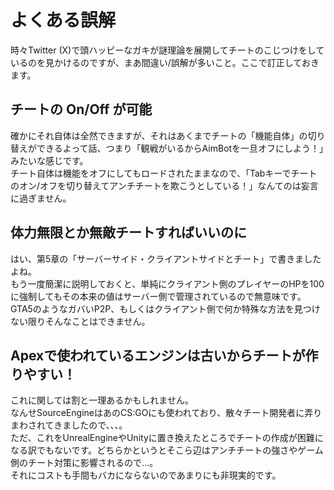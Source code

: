 # よくある誤解
時々Twitter (X)で頭ハッピーなガキが謎理論を展開してチートのこじつけをしているのを見かけるのですが、まあ間違い/誤解が多いこと。ここで訂正しておきます。

## チートの On/Off が可能
確かにそれ自体は全然できますが、それはあくまでチートの「機能自体」の切り替えができるよって話、つまり「観戦がいるからAimBotを一旦オフにしよう！」みたいな感じです。  
チート自体は機能をオフにしてもロードされたままなので、「Tabキーでチートのオン/オフを切り替えてアンチチートを欺こうとしている！」なんてのは妄言に過ぎません。

## 体力無限とか無敵チートすればいいのに
はい、第5章の「サーバーサイド・クライアントサイドとチート」で書きましたよね。  
もう一度簡潔に説明しておくと、単純にクライアント側のプレイヤーのHPを100に強制してもその本来の値はサーバー側で管理されているので無意味です。  
GTA5のようなガバいP2P、もしくはクライアント側で何か特殊な方法を見つけない限りそんなことはできません。

## Apexで使われているエンジンは古いからチートが作りやすい！
これに関しては割と一理あるかもしれません。  
なんせSourceEngineはあのCS:GOにも使われており、散々チート開発者に弄りまわされてきましたので、、、。  
ただ、これをUnrealEngineやUnityに置き換えたところでチートの作成が困難になる訳でもないです。どちらかというとそこら辺はアンチチートの強さやゲーム側のチート対策に影響されるので…。  
それにコストも手間もバカにならないのであまりにも非現実的です。